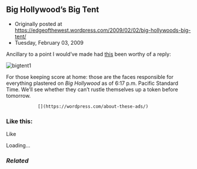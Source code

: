 ## Big Hollywood’s Big Tent

 * Originally posted at https://edgeofthewest.wordpress.com/2009/02/02/big-hollywoods-big-tent/
 * Tuesday, February 03, 2009

Ancillary to a point I would’ve made had [this](http://bighollywood.breitbart.com/dtennapel/2009/01/31/republican-is-the-new-punk/) been worthy of a reply:

![bigtent1](https://edgeofthewest.files.wordpress.com/2009/02/bigtent1.jpg?w=490 "bigtent1")

For those keeping score at home: those are the faces responsible for everything plastered on _Big Hollywood_ as of 6:17 p.m. Pacific Standard Time.  We’ll see whether they can’t rustle themselves up a token before tomorrow.

		

			

				[](https://wordpress.com/about-these-ads/)
				

					
				

			

		

### Like this:

Like

 
Loading...

[]()

### _Related_

